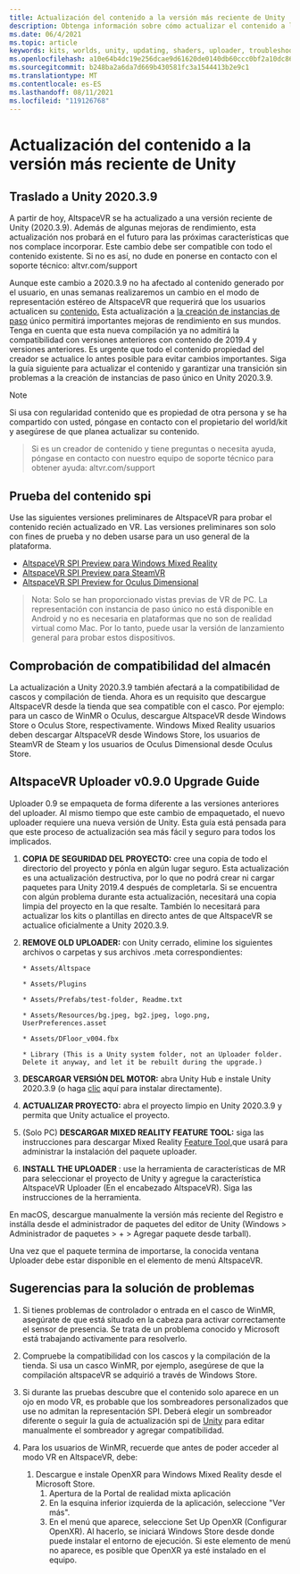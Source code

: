 ```yaml
---
title: Actualización del contenido a la versión más reciente de Unity
description: Obtenga información sobre cómo actualizar el contenido a la versión más reciente de Unity.
ms.date: 06/4/2021
ms.topic: article
keywords: kits, worlds, unity, updating, shaders, uploader, troubleshooting
ms.openlocfilehash: a10e64b4dc19e256dcae9d61620de0140db60ccc0bf2a10dc864313f139bbd10
ms.sourcegitcommit: b248ba2a6da7d669b430581fc3a1544413b2e9c1
ms.translationtype: MT
ms.contentlocale: es-ES
ms.lasthandoff: 08/11/2021
ms.locfileid: "119126768"
---
```

# <a name="updating-content-to-the-latest-unity-version"></a>Actualización del contenido a la versión más reciente de Unity

## <a name="moving-to-unity-202039"></a>Traslado a Unity 2020.3.9

A partir de hoy, AltspaceVR se ha actualizado a una versión reciente de Unity (2020.3.9). Además de algunas mejoras de rendimiento, esta actualización nos probará en el futuro para las próximas características que nos complace incorporar. Este cambio debe ser compatible con todo el contenido existente. Si no es así, no dude en ponerse en contacto con el soporte técnico: altvr.com/support

Aunque este cambio a 2020.3.9 no ha afectado al contenido generado por el usuario, en unas semanas realizaremos un cambio en el modo de representación estéreo de AltspaceVR que requerirá que los usuarios actualicen su [contenido.]( https://docs.unity3d.com/Manual/SinglePassStereoRendering.html) Esta actualización a [la creación de instancias de paso](https://docs.unity3d.com/Manual/SinglePassInstancing.html) único permitirá importantes mejoras de rendimiento en sus mundos. Tenga en cuenta que esta nueva compilación ya no admitirá la compatibilidad con versiones anteriores con contenido de 2019.4 y versiones anteriores. Es urgente que todo el contenido propiedad del creador se actualice lo antes posible para evitar cambios importantes. Siga la guía siguiente para actualizar el contenido y garantizar una transición sin problemas a la creación de instancias de paso único en Unity 2020.3.9.

> [!NOTE]
> Si usa con regularidad contenido que es propiedad de otra persona y se ha compartido con usted, póngase en contacto con el propietario del world/kit y asegúrese de que planea actualizar su contenido.

> Si es un creador de contenido y tiene preguntas o necesita ayuda, póngase en contacto con nuestro equipo de soporte técnico para obtener ayuda: altvr.com/support

## <a name="testing-your-spi-content"></a>Prueba del contenido spi

Use las siguientes versiones preliminares de AltspaceVR para probar el contenido recién actualizado en VR. Las versiones preliminares son solo con fines de prueba y no deben usarse para un uso general de la plataforma.

* [AltspaceVR SPI Preview para Windows Mixed Reality](https://aka.ms/AvrSpiMr)
* [AltspaceVR SPI Preview para SteamVR](https://aka.ms/AvrSpiSteam)
* [AltspaceVR SPI Preview for Oculus Dimensional](https://aka.ms/AvrSpiRift)

> Nota: Solo se han proporcionado vistas previas de VR de PC. La representación con instancia de paso único no está disponible en Android y no es necesaria en plataformas que no son de realidad virtual como Mac. Por lo tanto, puede usar la versión de lanzamiento general para probar estos dispositivos.


## <a name="storecompatibilitycheck"></a>Comprobación de compatibilidad del almacén

La actualización a Unity 2020.3.9 también afectará a la compatibilidad de cascos y compilación de tienda. Ahora es un requisito que descargue AltspaceVR desde la tienda que sea compatible con el casco. Por ejemplo: para un casco de WinMR o Oculus, descargue AltspaceVR desde Windows Store o Oculus Store, respectivamente. Windows Mixed Reality usuarios deben descargar AltspaceVR desde Windows Store, los usuarios de SteamVR de Steam y los usuarios de Oculus Dimensional desde Oculus Store.

## <a name="altspacevr-uploader-v090-upgrade-guide"></a>AltspaceVR Uploader v0.9.0 Upgrade Guide 

Uploader 0.9 se empaqueta de forma diferente a las versiones anteriores del uploader. Al mismo tiempo que este cambio de empaquetado, el nuevo uploader requiere una nueva versión de Unity. Esta guía está pensada para que este proceso de actualización sea más fácil y seguro para todos los implicados.

1. **COPIA DE SEGURIDAD DEL PROYECTO:** cree una copia de todo el directorio del proyecto y pónla en algún lugar seguro. Esta actualización es una actualización destructiva, por lo que no podrá crear ni cargar paquetes para Unity 2019.4 después de completarla. Si se encuentra con algún problema durante esta actualización, necesitará una copia limpia del proyecto en la que resalte. También lo necesitará para actualizar los kits o plantillas en directo antes de que AltspaceVR se actualice oficialmente a Unity 2020.3.9.

2. **REMOVE OLD UPLOADER:** con Unity cerrado, elimine los siguientes archivos o carpetas y sus archivos .meta correspondientes:

    ```console
    * Assets/Altspace

    * Assets/Plugins

    * Assets/Prefabs/test-folder, Readme.txt

    * Assets/Resources/bg.jpeg, bg2.jpeg, logo.png, UserPreferences.asset

    * Assets/DFloor_v004.fbx

    * Library (This is a Unity system folder, not an Uploader folder. Delete it anyway, and let it be rebuilt during the upgrade.)
    ```

3. **DESCARGAR VERSIÓN DEL MOTOR:** abra Unity Hub e instale Unity 2020.3.9 (o haga [clic](https://unity3d.com/ru/unity/whats-new/2020.3.9) aquí para instalar directamente).

4. **ACTUALIZAR PROYECTO:** abra el proyecto limpio en Unity 2020.3.9 y permita que Unity actualice el proyecto.

5. (Solo PC) **DESCARGAR MIXED REALITY FEATURE TOOL:** siga las instrucciones para descargar Mixed Reality [Feature Tool,](/windows/mixed-reality/develop/unity/welcome-to-mr-feature-tool)que usará para administrar la instalación del paquete uploader.

6. **INSTALL THE UPLOADER** : use la herramienta de características de MR para seleccionar el proyecto de Unity y agregue la característica AltspaceVR Uploader (En el encabezado AltspaceVR). Siga las instrucciones de la herramienta.

En macOS, descargue manualmente la [](https://dev.azure.com/aipmr/MixedReality-Unity-Packages/_packaging?_a=package&feed=Unity-packages&package=com.microsoft.altspacevr_uploader&protocolType=Npm&version=0.9.0&view=versions)versión más reciente del Registro e instálla desde el administrador de paquetes del editor de Unity (Windows > Administrador de paquetes > + > Agregar paquete desde tarball).

Una vez que el paquete termina de importarse, la conocida ventana Uploader debe estar disponible en el elemento de menú AltspaceVR.

## <a name="troubleshooting-tips"></a>Sugerencias para la solución de problemas

1. Si tienes problemas de controlador o entrada en el casco de WinMR, asegúrate de que está situado en la cabeza para activar correctamente el sensor de presencia. Se trata de un problema conocido y Microsoft está trabajando activamente para resolverlo.

2. Compruebe la compatibilidad con los cascos y la compilación de la tienda. Si usa un casco WinMR, por ejemplo, asegúrese de que la compilación altspaceVR se adquirió a través de Windows Store.

3. Si durante las pruebas descubre que el contenido solo aparece en un ojo en modo VR, es probable que los sombreadores personalizados que use no admitan la representación SPI. Deberá elegir un sombreador diferente o seguir la guía de actualización spi de [Unity](https://docs.unity3d.com/Manual/SinglePassInstancing.html) para editar manualmente el sombreador y agregar compatibilidad.

4. Para los usuarios de WinMR, recuerde que antes de poder acceder al modo VR en AltspaceVR, debe: 
    1. Descargue e instale OpenXR para Windows Mixed Reality desde el Microsoft Store.
        1. Apertura de la Portal de realidad mixta aplicación
        2. En la esquina inferior izquierda de la aplicación, seleccione "Ver más".
        3. En el menú que aparece, seleccione Set Up OpenXR (Configurar OpenXR). Al hacerlo, se iniciará Windows Store desde donde puede instalar el entorno de ejecución. Si este elemento de menú no aparece, es posible que OpenXR ya esté instalado en el equipo.